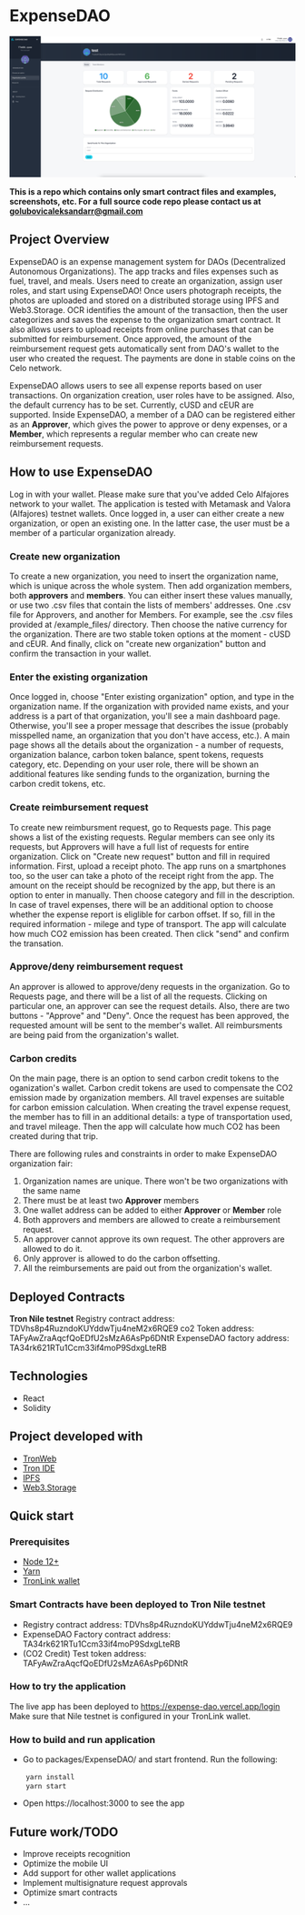 # ExpenseDAO

<img src="./screenshots/main.png"></img>

**This is a repo which contains only smart contract files and examples, screenshots, etc. For a full source code repo please contact us at golubovicaleksandarr@gmail.com**

## Project Overview
ExpenseDAO is an expense management system for DAOs (Decentralized Autonomous Organizations). The app tracks and files expenses such as fuel, travel, and meals.
Users need to create an organization, assign user roles, and start using ExpenseDAO!
Once users photograph receipts, the photos are uploaded and stored on a distributed storage using IPFS and Web3.Storage.
OCR identifies the amount of the transaction, then the user categorizes and saves the expense to the organization smart contract.
It also allows users to upload receipts from online purchases that can be submitted for reimbursement.
Once approved, the amount of the reimbursement request gets automatically sent from DAO's wallet to the user who created the request.
The payments are done in stable coins on the Celo network.

ExpenseDAO allows users to see all expense reports based on user transactions.
On organization creation, user roles have to be assigned.
Also, the default currency has to be set. Currently, cUSD and cEUR are supported.
Inside ExpenseDAO, a member of a DAO can be registered either as an **Approver**, which gives the power to approve or deny expenses,
or a **Member**, which represents a regular member who can create new reimbursement requests.

## How to use ExpenseDAO

Log in with your wallet. Please make sure that you've added Celo Alfajores network to your wallet.
The application is tested with Metamask and Valora (Alfajores) testnet wallets.
Once logged in, a user can either create a new organization, or open an existing one.
In the latter case, the user must be a member of a particular organization already.

### Create new organization
To create a new organization, you need to insert the organization name, which is unique across the whole system.
Then add organization members, both **approvers** and **members**. You can either insert these values manually,
or use two .csv files that contain the lists of members' addresses. One .csv file for Approvers, and another for Members.
For example, see the .csv files provided at /example_files/ directory.
Then choose the native currency for the organization. There are two stable token options at the moment - cUSD and cEUR.
And finally, click on "create new organization" button and confirm the transaction in your wallet.

### Enter the existing organization
Once logged in, choose "Enter existing organization" option, and type in the organization name.
If the organization with provided name exists, and your address is a part of that organization, you'll see a main dashboard page.
Otherwise, you'll see a proper message that describes the issue (probably misspelled name, an organization that you don't have access, etc.).
A main page shows all the details about the organization - a number of requests, organization balance, carbon token balance, spent tokens, requests category, etc.
Depending on your user role, there will be shown an additional features like sending funds to the organization, burning the carbon credit tokens, etc.

### Create reimbursement request
To create new reimbursment request, go to Requests page. This page shows a list of the existing requests.
Regular members can see only its requests, but Approvers will have a full list of requests for entire organization.
Click on "Create new request" button and fill in required information.
First, upload a receipt photo. The app runs on a smartphones too, so the user can take a photo of the receipt right from the app.
The amount on the receipt should be recognized by the app, but there is an option to enter in manually.
Then choose category and fill in the description.
In case of travel expenses, there will be an additional option to choose whether the expense report is eliglible for carbon offset.
If so, fill in the required information - milege and type of transport. The app will calculate how much CO2 emission has been created.
Then click "send" and confirm the transation.

### Approve/deny reimbursement request
An approver is allowed to approve/deny requests in the organization. Go to Requests page, and there will be a list of all the requests. Clicking on particular one, an approver can see the request details. Also, there are two buttons - "Approve" and "Deny".
Once the request has been approved, the requested amount will be sent to the member's wallet. All reimbursments are being paid from the organization's wallet.

### Carbon credits
On the main page, there is an option to send carbon credit tokens to the oganization's wallet.
Carbon credit tokens are used to compensate the CO2 emission made by organization members.
All travel expenses are suitable for carbon emission calculation.
When creating the travel expense request, the member has to fill in an additional details:
a type of transportation used, and travel mileage.
Then the app will calculate how much CO2 has been created during that trip.

There are following rules and constraints in order to make ExpenseDAO organization fair:
1. Organization names are unique. There won't be two organizations with the same name
2. There must be at least two **Approver** members
3. One wallet address can be added to either **Approver** or **Member** role
4. Both approvers and members are allowed to create a reimbursement request.
5. An approver cannot approve its own request. The other approvers are allowed to do it.
6. Only approver is allowed to do the carbon offsetting.
7. All the reimbursements are paid out from the organization's wallet.



## Deployed Contracts
**Tron Nile testnet**
Registry contract address: TDVhs8p4RuzndoKUYddwTju4neM2x6RQE9
co2 Token address: TAFyAwZraAqcfQoEDfU2sMzA6AsPp6DNtR
ExpenseDAO factory address: TA34rk621RTu1Ccm33if4moP9SdxgLteRB


## Technologies
* React
* Solidity

## Project developed with
* [TronWeb](https://developers.tron.network/docs/introduction)
* [Tron IDE](http://www.tronide.io/)
* [IPFS](https://ipfs.io/)
* [Web3.Storage](https://web3.storage/)

## Quick start

### Prerequisites
* [Node 12+](https://nodejs.org/en/download/)
* [Yarn](https://classic.yarnpkg.com/en/docs/install/)
* [TronLink wallet](https://www.tronlink.org/)

### Smart Contracts have been deployed to Tron Nile testnet
* Registry contract address: TDVhs8p4RuzndoKUYddwTju4neM2x6RQE9
* ExpenseDAO Factory contract address: TA34rk621RTu1Ccm33if4moP9SdxgLteRB
* (CO2 Credit) Test token address: TAFyAwZraAqcfQoEDfU2sMzA6AsPp6DNtR

### How to try the application
The live app has been deployed to https://expense-dao.vercel.app/login
Make sure that Nile testnet is configured in your TronLink wallet.

### How to build and run application
- Go to packages/ExpenseDAO/ and start frontend. Run the following:
```
    yarn install
    yarn start
```
- Open https://localhost:3000 to see the app

## Future work/TODO
* Improve receipts recognition
* Optimize the mobile UI
* Add support for other wallet applications
* Implement multisignature request approvals
* Optimize smart contracts
* ...



